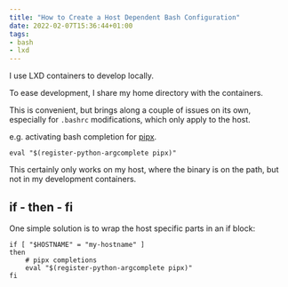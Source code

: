 ```yaml
---
title: "How to Create a Host Dependent Bash Configuration"
date: 2022-02-07T15:36:44+01:00
tags:
- bash
- lxd
---
```


I use LXD containers to develop locally.

To ease development, I share my home directory with the containers.

This is convenient, but brings along a couple of issues on its own,
especially for `.bashrc` modifications, which only apply to the host.

e.g. activating bash completion for [pipx](https://github.com/pypa/pipx).

```
eval "$(register-python-argcomplete pipx)"
```

This certainly only works on my host, where the binary is on the path,
but not in my development containers.

## if - then - fi

One simple solution is to wrap the host specific parts in an if block:

```
if [ "$HOSTNAME" = "my-hostname" ]
then
    # pipx completions
    eval "$(register-python-argcomplete pipx)"
fi
```
